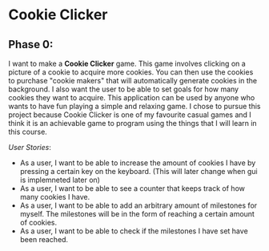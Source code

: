 # Cookie Clicker

## Phase 0:

I want to make a **Cookie Clicker** game. This game
involves clicking on a picture of a cookie to 
acquire more cookies. You can then use the cookies
to purchase "cookie makers" that will automatically
generate cookies in the background. I also want the user
to be able to set goals for how many cookies they want to
acquire. This application
can be used by anyone who wants to have fun playing
a simple and relaxing game. I chose to pursue this 
project because Cookie Clicker is one of my favourite 
casual games and I think it is an achievable game to
program using the things that I will learn in this course.

*User Stories*:
- As a user, I want to be able to increase the amount of
cookies I have by pressing a certain key on the 
keyboard. (This will later change when gui is implemneted
later on)
- As a user, I want to be able to see a counter
that keeps track of how many cookies I have.
- As a user, I want to be able to add an arbitrary
amount of milestones for myself. The milestones will be in the form of reaching a certain
amount of cookies. 
- As a user, I want to be able to check if the milestones
I have set have been reached.
